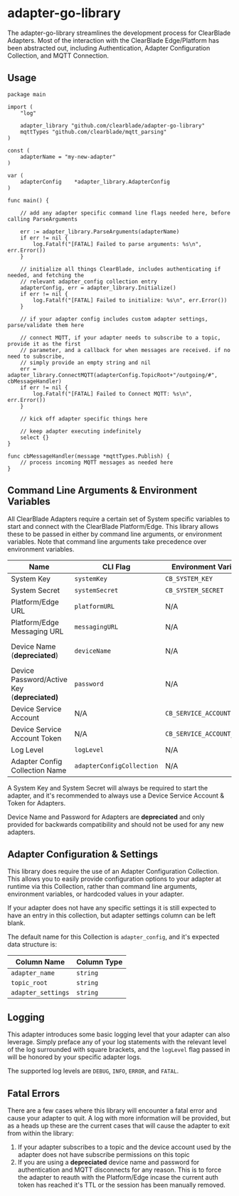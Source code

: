 # adapter-go-library
The adapter-go-library streamlines the development process for ClearBlade Adapters. Most of the interaction with the ClearBlade Edge/Platform has been abstracted out, including Authentication, Adapter Configuration Collection, and MQTT Connection.

## Usage
```golang
package main

import (
	"log"

	adapter_library "github.com/clearblade/adapter-go-library"
	mqttTypes "github.com/clearblade/mqtt_parsing"
)

const (
	adapterName = "my-new-adapter"
)

var (
	adapterConfig    *adapter_library.AdapterConfig
)

func main() {

	// add any adapter specific command line flags needed here, before calling ParseArguments

	err := adapter_library.ParseArguments(adapterName)
	if err != nil {
		log.Fatalf("[FATAL] Failed to parse arguments: %s\n", err.Error())
	}

	// initialize all things ClearBlade, includes authenticating if needed, and fetching the
	// relevant adapter_config collection entry
	adapterConfig, err = adapter_library.Initialize()
	if err != nil {
		log.Fatalf("[FATAL] Failed to initialize: %s\n", err.Error())
	}
	
	// if your adapter config includes custom adapter settings, parse/validate them here
	
	// connect MQTT, if your adapter needs to subscribe to a topic, provide it as the first
	// parameter, and a callback for when messages are received. if no need to subscribe,
	// simply provide an empty string and nil
	err = adapter_library.ConnectMQTT(adapterConfig.TopicRoot+"/outgoing/#", cbMessageHandler)
	if err != nil {
		log.Fatalf("[FATAL] Failed to Connect MQTT: %s\n", err.Error())
	}
	
	// kick off adapter specific things here

	// keep adapter executing indefinitely 
	select {}
}

func cbMessageHandler(message *mqttTypes.Publish) {
	// process incoming MQTT messages as needed here
}
```

## Command Line Arguments & Environment Variables
All ClearBlade Adapters require a certain set of System specific variables to start and connect with the ClearBlade Platform/Edge. This library allows these to be passed in either by command line arguments, or environment variables. Note that command line arguments take precedence over environment variables.

| Name | CLI Flag | Environment Variable | Default |
| --- | --- | --- | --- |
| System Key | `systemKey` | `CB_SYSTEM_KEY` | N/A |
| System Secret | `systemSecret` | `CB_SYSTEM_SECRET` | N/A |
| Platform/Edge URL | `platformURL` | N/A | `http://localhost:9000` |
| Platform/Edge Messaging URL | `messagingURL` | N/A | `localhost:1883` |
| Device Name (**depreciated**) | `deviceName` | N/A | `adapterName` provided when calling `adapter_library.ParseArguments` |
| Device Password/Active Key (**depreciated)** | `password` | N/A | N/A |
| Device Service Account | N/A | `CB_SERVICE_ACCOUNT` | N/A |
| Device Service Account Token | N/A | `CB_SERVICE_ACCOUNT_TOKEN` | N/A |
| Log Level | `logLevel` | N/A | `info` |
| Adapter Config Collection Name | `adapterConfigCollection` | N/A | `adapter_config` |

A System Key and System Secret will always be required to start the adapter, and it's recommended to always use a Device Service Account & Token for Adapters. 

Device Name and Password for Adapters are **depreciated** and only provided for backwards compatibility and should not be used for any new adapters.


## Adapter Configuration & Settings
This library does require the use of an Adapter Configuration Collection. This allows you to easily provide configuration options to your adapter at runtime via this Collection, rather than command line arguments, environment variables, or hardcoded values in your adapter. 

If your adapter does not have any specific settings it is still expected to have an entry in this collection, but adapter settings column can be left blank.

The default name for this Collection is `adapter_config`, and it's expected data structure is:

| Column Name | Column Type |
| --- | --- |
| `adapter_name` | `string` |
| `topic_root` | `string` |
| `adapter_settings` | `string` |

## Logging
This adapter introduces some basic logging level that your adapter can also leverage. Simply preface any of your log statements with the relevant level of the log surrounded with square brackets, and the `logLevel` flag passed in will be honored by your specific adapter logs. 

The supported log levels are `DEBUG`, `INFO`, `ERROR`, and `FATAL`.

## Fatal Errors
There are a few cases where this library will encounter a fatal error and cause your adapter to quit. A log with more information will be provided, but as a heads up these are the current cases that will cause the adapter to exit from within the library:

1. If your adapter subscribes to a topic and the device account used by the adapter does not have subscribe permissions on this topic
2. If you are using a **depreciated** device name and password for authentication and MQTT disconnects for any reason. This is to force the adapter to reauth with the Platform/Edge incase the current auth token has reached it's TTL or the session has been manually removed.

